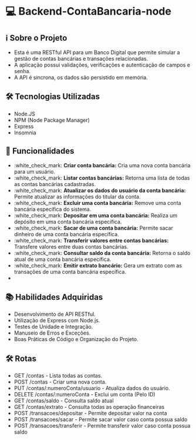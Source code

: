 # 💻 Backend-ContaBancaria-node

<h2>ℹ️ Sobre o Projeto</h2>
<ul>
  <li>Esta é uma RESTful API para um Banco Digital que permite simular a gestão de contas bancárias e transações relacionadas.</li>
  <li>A aplicação possui validações, verificações e autenticação de campos e senha.</li>
  <li>A API é sincrona, os dados são persistido em memória.</li>
</ul>


<h2>🛠️ Tecnologias Utilizadas</h2>

<ul>
  <li>Node.JS</li>
  <li>NPM (Node Package Manager)</li>
  <li>Express</li>
  <li>Insomnia</li>
</ul>

<h2>🚀 Funcionalidades</h2>

<ul>
  <li>:white_check_mark: <strong>Criar conta bancária:</strong> Cria uma nova conta bancária para um usuário.</li>
  <li>:white_check_mark: <strong>Listar contas bancárias:</strong> Retorna uma lista de todas as contas bancárias cadastradas.</li>
  <li>:white_check_mark: <strong>Atualizar os dados do usuário da conta bancária:</strong> Permite atualizar as informações do titular da conta.</li>
  <li>:white_check_mark: <strong>Excluir uma conta bancária:</strong> Remove uma conta bancária específica do sistema.</li>
  <li>:white_check_mark: <strong>Depositar em uma conta bancária:</strong> Realiza um depósito em uma conta bancária específica.</li>
  <li>:white_check_mark: <strong>Sacar de uma conta bancária:</strong> Permite sacar dinheiro de uma conta bancária específica.</li>
  <li>:white_check_mark: <strong>Transferir valores entre contas bancárias:</strong> Transfere valores entre duas contas bancárias.</li>
  <li>:white_check_mark: <strong>Consultar saldo da conta bancária:</strong> Retorna o saldo atual de uma conta bancária específica.</li>
  <li>:white_check_mark: <strong>Emitir extrato bancário:</strong> Gera um extrato com as transações de uma conta bancária específica.</li>
  <li></li>
  
</ul>

<h2>📚 Habilidades Adquiridas</h2>

<ul>
  <li>Desenvolvimento de API RESTful.</li>
  <li>Utilização de Express com Node.js.</li>
  <li>Testes de Unidade e Integração.</li>
  <li>Manuseio de Erros e Exceções.</li>
  <li>Boas Práticas de Código e Organização do Projeto.</li>
</ul>

<h2>🛠 Rotas</h2>

   <ul>
     <li>GET /contas - Lista todas as contas.</li>
     <li>POST /contas - Criar uma nova conta.</li>
     <li>PUT /contas/:numeroConta/usuario - Atualiza dados do usuário.</li>
     <li>DELETE /contas/:numeroConta - Exclui um conta (Pelo ID)</li>
     <li>GET /contas/saldo - Consulta saldo atual</li>
     <li>GET /contas/extrato - Consulta todas as operação financeiras</li>
     <li>POST /transacoes/depositar - Permite depositar valor na conta</li>
     <li>POST /transacoes/sacar - Permite sacar valor caso conta possua saldo</li>
     <li>POST /transacoes/transferir - Permite transferir valor caso conta possua saldo</li>
   </ul>
   
